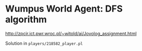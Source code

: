 # Wumpus World Agent: DFS algorithm

http://zpcir.ict.pwr.wroc.pl/~witold/ai/Jovolog_assignment.html

Solution in `players/218582_player.pl`
